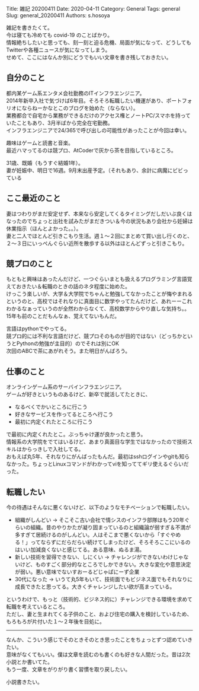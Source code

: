 Title: 雑記 20200411
Date: 2020-04-11
Category: General 
Tags: general
Slug: general_20200411
Authors: s.hosoya

雑記を書きたくて。  
今は寝ても冷めても covid-19 のことばかり。  
情報絶ちしたいと思っても、刻一刻と迫る危機、局面が気になって、どうしてもTwitterや各種ニュースが気になってしまう。  
せめて、ここにはなんか別にどうでもいい文章を書き残しておきたい。


## 自分のこと

都内某ゲーム系エンタメ会社勤務のITインフラエンジニア。  
2014年新卒入社で気づけば6年目。そろそろ転職したい機運があり、ポートフォリオにならねーかなとこのブログを始めた（ならない）。  
業務都合で自宅から業務ができるだけのアクセス権とノートPC/スマホを持っていたこともあり、3月半ばから完全在宅勤務。  
インフラエンジニアで24/365で呼び出しの可能性があったことが今回は幸い。  

趣味はゲームと読書と音楽。  
最近ハマってるのは競プロ、AtCoderで灰から茶を目指しているところ。  

31歳、既婚（もうすぐ結婚1年）。  
妻が妊娠中、明日で16週。9月末出産予定。（それもあり、余計に病魔にビビっている  


## ここ最近のこと

妻はつわりがまだ安定せず、本来なら安定してくるタイミングだしだいぶ良くはなったのでちょっと出社を試みたがまだきつい＆今の状況もあり会社から妊婦は休業指示（ほんとよかった。。）。  
妻と二人でほとんど引きこもり生活。週１～２回にまとめて買い出し行くのと、２～３日にいっぺんぐらい近所を散歩する以外はほとんどずっと引きこもり。  

## 競プロのこと

もともと興味はあったんだけど、一つぐらいまとも扱えるプログラミング言語覚えておきたい＆転職のときの話のネタ程度に始めた。  
けっこう楽しいが、大学＆大学院でちゃんと勉強してなかったことが悔やまれるというのと、高校ではそれなりに真面目に数学やってたんだけど、あれーーこれわかるなぁっていうのが全然わからなくて、高校数学からやり直しな気持ち。。  
15年も前のことだもんなぁ、覚えてないもんだ。

言語はpythonでやってる。  
競プロ的には不利な言語だけど、競プロそのものが目的ではない（どっちかというとPythonの勉強が主目的）のでそれは別にOK  
次回のABCで茶にあがれそう。また明日がんばろう。  

## 仕事のこと

オンラインゲーム系のサーバインフラエンジニア。  
ゲームが好きというものあるけど、新卒で就活してたときに、

 - なるべくでかいところに行こう
 - 好きなサービスを作ってるところへ行こう
 - 最初に内定くれたところに行こう

で最初に内定くれたとこ。ぶっちゃけ運が良かったと思う。  
情報系の大学院をでてはいるけど、あまり真面目な学生ではなかったので技術スキルはからっきしで入社してる。  
おもえば丸5年、それなりにがんばったもんだ。最初はsshログインやgitも知らなかった。ちょっとLinuxコマンドがわかってviを知っててギリ使えるぐらいだった。 

## 転職したい

今の待遇はそんなに悪くないけど、以下のようなモチベーションで転職したい。

* 組織がしんどい → そこそこ古い会社で情シスのインフラ部隊はもう20年ぐらいの組織。昔のやりかたが凝り固まっているのと組織論が弱すぎ＆不満が多すぎて居続けるのがしんどい。人はそこまで悪くないから「すぐやめる！」ってならずにだらだらい続けてしまったけど、そろそろここにいるのはいい加減良くないと感じてる。ある意味、ぬるま湯。
* 新しい技術を習得できない、しにくい → チャレンジができないわけじゃないけど、ものすごく部分的なところでしかできない。大きな変化や意思決定が弱い。悪い意味でないすおーるどじゃぱにーず企業
* 30代になった → いうて丸5年もいて、技術面でもビジネス面でもそれなりに成長できたと思ってる。大きくチャレンジしたい欲が高まっている。

というわけで、もっと（技術的、ビジネス的に）チャレンジできる環境を求めて転職を考えているところ。  
ただし、妻と生まれてくる子供のこと、および住宅の購入を検討しているため、もろもろが片付いた１～２年後を目処に。


---

なんか、こういう感じでそのときそのとき思ったことをちょっとずつ認めていきたい。  
意味がなくてもいい。僕は文章を読むのも書くのも好きな人間だった。昔は2次小説とか書いてた。  
もう一度、文章をがりがり書く習慣を取り戻したい。  

小説書きたい。  
